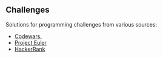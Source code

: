 ## Challenges

Solutions for programming challenges from various sources:

- [Codewars.](https://www.codewars.com/users/mlc-d)
- [Project Euler](https://projecteuler.net)
- [HackerRank](https://www.hackerrank.com/)